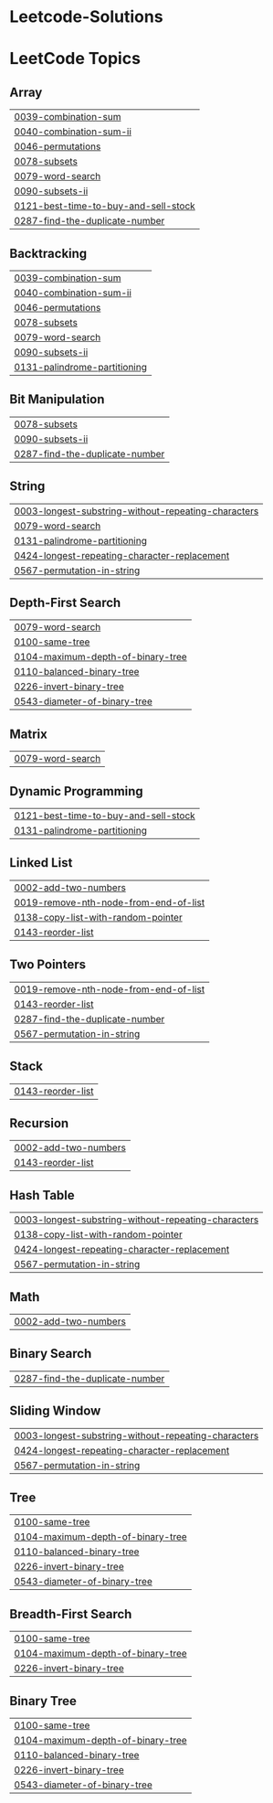 # Leetcode-Solutions
<!---LeetCode Topics Start-->
# LeetCode Topics
## Array
|  |
| ------- |
| [0039-combination-sum](https://github.com/AanshKot/Leetcode-Solutions/tree/master/0039-combination-sum) |
| [0040-combination-sum-ii](https://github.com/AanshKot/Leetcode-Solutions/tree/master/0040-combination-sum-ii) |
| [0046-permutations](https://github.com/AanshKot/Leetcode-Solutions/tree/master/0046-permutations) |
| [0078-subsets](https://github.com/AanshKot/Leetcode-Solutions/tree/master/0078-subsets) |
| [0079-word-search](https://github.com/AanshKot/Leetcode-Solutions/tree/master/0079-word-search) |
| [0090-subsets-ii](https://github.com/AanshKot/Leetcode-Solutions/tree/master/0090-subsets-ii) |
| [0121-best-time-to-buy-and-sell-stock](https://github.com/AanshKot/Leetcode-Solutions/tree/master/0121-best-time-to-buy-and-sell-stock) |
| [0287-find-the-duplicate-number](https://github.com/AanshKot/Leetcode-Solutions/tree/master/0287-find-the-duplicate-number) |
## Backtracking
|  |
| ------- |
| [0039-combination-sum](https://github.com/AanshKot/Leetcode-Solutions/tree/master/0039-combination-sum) |
| [0040-combination-sum-ii](https://github.com/AanshKot/Leetcode-Solutions/tree/master/0040-combination-sum-ii) |
| [0046-permutations](https://github.com/AanshKot/Leetcode-Solutions/tree/master/0046-permutations) |
| [0078-subsets](https://github.com/AanshKot/Leetcode-Solutions/tree/master/0078-subsets) |
| [0079-word-search](https://github.com/AanshKot/Leetcode-Solutions/tree/master/0079-word-search) |
| [0090-subsets-ii](https://github.com/AanshKot/Leetcode-Solutions/tree/master/0090-subsets-ii) |
| [0131-palindrome-partitioning](https://github.com/AanshKot/Leetcode-Solutions/tree/master/0131-palindrome-partitioning) |
## Bit Manipulation
|  |
| ------- |
| [0078-subsets](https://github.com/AanshKot/Leetcode-Solutions/tree/master/0078-subsets) |
| [0090-subsets-ii](https://github.com/AanshKot/Leetcode-Solutions/tree/master/0090-subsets-ii) |
| [0287-find-the-duplicate-number](https://github.com/AanshKot/Leetcode-Solutions/tree/master/0287-find-the-duplicate-number) |
## String
|  |
| ------- |
| [0003-longest-substring-without-repeating-characters](https://github.com/AanshKot/Leetcode-Solutions/tree/master/0003-longest-substring-without-repeating-characters) |
| [0079-word-search](https://github.com/AanshKot/Leetcode-Solutions/tree/master/0079-word-search) |
| [0131-palindrome-partitioning](https://github.com/AanshKot/Leetcode-Solutions/tree/master/0131-palindrome-partitioning) |
| [0424-longest-repeating-character-replacement](https://github.com/AanshKot/Leetcode-Solutions/tree/master/0424-longest-repeating-character-replacement) |
| [0567-permutation-in-string](https://github.com/AanshKot/Leetcode-Solutions/tree/master/0567-permutation-in-string) |
## Depth-First Search
|  |
| ------- |
| [0079-word-search](https://github.com/AanshKot/Leetcode-Solutions/tree/master/0079-word-search) |
| [0100-same-tree](https://github.com/AanshKot/Leetcode-Solutions/tree/master/0100-same-tree) |
| [0104-maximum-depth-of-binary-tree](https://github.com/AanshKot/Leetcode-Solutions/tree/master/0104-maximum-depth-of-binary-tree) |
| [0110-balanced-binary-tree](https://github.com/AanshKot/Leetcode-Solutions/tree/master/0110-balanced-binary-tree) |
| [0226-invert-binary-tree](https://github.com/AanshKot/Leetcode-Solutions/tree/master/0226-invert-binary-tree) |
| [0543-diameter-of-binary-tree](https://github.com/AanshKot/Leetcode-Solutions/tree/master/0543-diameter-of-binary-tree) |
## Matrix
|  |
| ------- |
| [0079-word-search](https://github.com/AanshKot/Leetcode-Solutions/tree/master/0079-word-search) |
## Dynamic Programming
|  |
| ------- |
| [0121-best-time-to-buy-and-sell-stock](https://github.com/AanshKot/Leetcode-Solutions/tree/master/0121-best-time-to-buy-and-sell-stock) |
| [0131-palindrome-partitioning](https://github.com/AanshKot/Leetcode-Solutions/tree/master/0131-palindrome-partitioning) |
## Linked List
|  |
| ------- |
| [0002-add-two-numbers](https://github.com/AanshKot/Leetcode-Solutions/tree/master/0002-add-two-numbers) |
| [0019-remove-nth-node-from-end-of-list](https://github.com/AanshKot/Leetcode-Solutions/tree/master/0019-remove-nth-node-from-end-of-list) |
| [0138-copy-list-with-random-pointer](https://github.com/AanshKot/Leetcode-Solutions/tree/master/0138-copy-list-with-random-pointer) |
| [0143-reorder-list](https://github.com/AanshKot/Leetcode-Solutions/tree/master/0143-reorder-list) |
## Two Pointers
|  |
| ------- |
| [0019-remove-nth-node-from-end-of-list](https://github.com/AanshKot/Leetcode-Solutions/tree/master/0019-remove-nth-node-from-end-of-list) |
| [0143-reorder-list](https://github.com/AanshKot/Leetcode-Solutions/tree/master/0143-reorder-list) |
| [0287-find-the-duplicate-number](https://github.com/AanshKot/Leetcode-Solutions/tree/master/0287-find-the-duplicate-number) |
| [0567-permutation-in-string](https://github.com/AanshKot/Leetcode-Solutions/tree/master/0567-permutation-in-string) |
## Stack
|  |
| ------- |
| [0143-reorder-list](https://github.com/AanshKot/Leetcode-Solutions/tree/master/0143-reorder-list) |
## Recursion
|  |
| ------- |
| [0002-add-two-numbers](https://github.com/AanshKot/Leetcode-Solutions/tree/master/0002-add-two-numbers) |
| [0143-reorder-list](https://github.com/AanshKot/Leetcode-Solutions/tree/master/0143-reorder-list) |
## Hash Table
|  |
| ------- |
| [0003-longest-substring-without-repeating-characters](https://github.com/AanshKot/Leetcode-Solutions/tree/master/0003-longest-substring-without-repeating-characters) |
| [0138-copy-list-with-random-pointer](https://github.com/AanshKot/Leetcode-Solutions/tree/master/0138-copy-list-with-random-pointer) |
| [0424-longest-repeating-character-replacement](https://github.com/AanshKot/Leetcode-Solutions/tree/master/0424-longest-repeating-character-replacement) |
| [0567-permutation-in-string](https://github.com/AanshKot/Leetcode-Solutions/tree/master/0567-permutation-in-string) |
## Math
|  |
| ------- |
| [0002-add-two-numbers](https://github.com/AanshKot/Leetcode-Solutions/tree/master/0002-add-two-numbers) |
## Binary Search
|  |
| ------- |
| [0287-find-the-duplicate-number](https://github.com/AanshKot/Leetcode-Solutions/tree/master/0287-find-the-duplicate-number) |
## Sliding Window
|  |
| ------- |
| [0003-longest-substring-without-repeating-characters](https://github.com/AanshKot/Leetcode-Solutions/tree/master/0003-longest-substring-without-repeating-characters) |
| [0424-longest-repeating-character-replacement](https://github.com/AanshKot/Leetcode-Solutions/tree/master/0424-longest-repeating-character-replacement) |
| [0567-permutation-in-string](https://github.com/AanshKot/Leetcode-Solutions/tree/master/0567-permutation-in-string) |
## Tree
|  |
| ------- |
| [0100-same-tree](https://github.com/AanshKot/Leetcode-Solutions/tree/master/0100-same-tree) |
| [0104-maximum-depth-of-binary-tree](https://github.com/AanshKot/Leetcode-Solutions/tree/master/0104-maximum-depth-of-binary-tree) |
| [0110-balanced-binary-tree](https://github.com/AanshKot/Leetcode-Solutions/tree/master/0110-balanced-binary-tree) |
| [0226-invert-binary-tree](https://github.com/AanshKot/Leetcode-Solutions/tree/master/0226-invert-binary-tree) |
| [0543-diameter-of-binary-tree](https://github.com/AanshKot/Leetcode-Solutions/tree/master/0543-diameter-of-binary-tree) |
## Breadth-First Search
|  |
| ------- |
| [0100-same-tree](https://github.com/AanshKot/Leetcode-Solutions/tree/master/0100-same-tree) |
| [0104-maximum-depth-of-binary-tree](https://github.com/AanshKot/Leetcode-Solutions/tree/master/0104-maximum-depth-of-binary-tree) |
| [0226-invert-binary-tree](https://github.com/AanshKot/Leetcode-Solutions/tree/master/0226-invert-binary-tree) |
## Binary Tree
|  |
| ------- |
| [0100-same-tree](https://github.com/AanshKot/Leetcode-Solutions/tree/master/0100-same-tree) |
| [0104-maximum-depth-of-binary-tree](https://github.com/AanshKot/Leetcode-Solutions/tree/master/0104-maximum-depth-of-binary-tree) |
| [0110-balanced-binary-tree](https://github.com/AanshKot/Leetcode-Solutions/tree/master/0110-balanced-binary-tree) |
| [0226-invert-binary-tree](https://github.com/AanshKot/Leetcode-Solutions/tree/master/0226-invert-binary-tree) |
| [0543-diameter-of-binary-tree](https://github.com/AanshKot/Leetcode-Solutions/tree/master/0543-diameter-of-binary-tree) |
<!---LeetCode Topics End-->